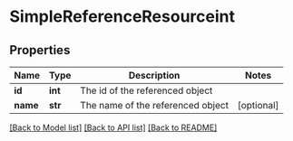 # SimpleReferenceResourceint

## Properties
Name | Type | Description | Notes
------------ | ------------- | ------------- | -------------
**id** | **int** | The id of the referenced object | 
**name** | **str** | The name of the referenced object | [optional] 

[[Back to Model list]](../README.md#documentation-for-models) [[Back to API list]](../README.md#documentation-for-api-endpoints) [[Back to README]](../README.md)


